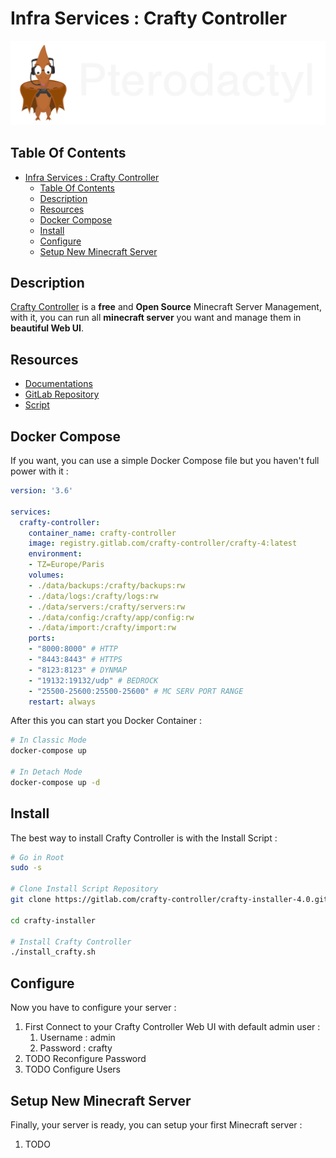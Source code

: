 # Infra Services : Crafty Controller

![Icon](./img/pterodactyl.png)

## Table Of Contents

- [Infra Services : Crafty Controller](#infra-services--crafty-controller)
  - [Table Of Contents](#table-of-contents)
  - [Description](#description)
  - [Resources](#resources)
  - [Docker Compose](#docker-compose)
  - [Install](#install)
  - [Configure](#configure)
  - [Setup New Minecraft Server](#setup-new-minecraft-server)

## Description

[Crafty Controller](https://craftycontrol.com/) is a **free** and **Open Source** Minecraft Server Management, with it, you can run all **minecraft server** you want and manage them in **beautiful Web UI**.

## Resources

- [Documentations](https://wiki.craftycontrol.com/en/)
- [GitLab Repository](https://gitlab.com/crafty-controller/crafty-4)
- [Script](https://gitlab.com/crafty-controller/crafty-installer-4.0)

## Docker Compose

If you want, you can use a simple Docker Compose file but you haven't full power with it :

```yml
version: '3.6'

services:
  crafty-controller:
    container_name: crafty-controller
    image: registry.gitlab.com/crafty-controller/crafty-4:latest
    environment:
    - TZ=Europe/Paris
    volumes:
    - ./data/backups:/crafty/backups:rw
    - ./data/logs:/crafty/logs:rw
    - ./data/servers:/crafty/servers:rw
    - ./data/config:/crafty/app/config:rw
    - ./data/import:/crafty/import:rw
    ports:
    - "8000:8000" # HTTP
    - "8443:8443" # HTTPS
    - "8123:8123" # DYNMAP
    - "19132:19132/udp" # BEDROCK
    - "25500-25600:25500-25600" # MC SERV PORT RANGE
    restart: always
```

After this you can start you Docker Container :

```bash
# In Classic Mode
docker-compose up

# In Detach Mode
docker-compose up -d
```

## Install

The best way to install Crafty Controller is with the Install Script :

```bash
# Go in Root
sudo -s

# Clone Install Script Repository
git clone https://gitlab.com/crafty-controller/crafty-installer-4.0.git crafty-installer

cd crafty-installer

# Install Crafty Controller
./install_crafty.sh
```

## Configure

Now you have to configure your server :

1) First Connect to your Crafty Controller Web UI with default admin user :
   1) Username : admin
   2) Password : crafty
2) TODO Reconfigure Password
3) TODO Configure Users

## Setup New Minecraft Server

Finally, your server is ready, you can setup your first Minecraft server :

1) TODO
